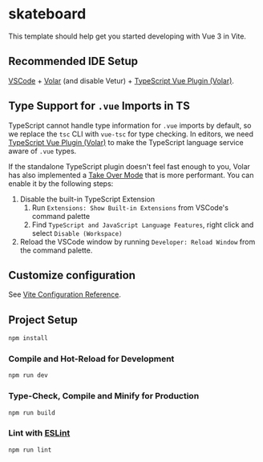 # skateboard

This template should help get you started developing with Vue 3 in Vite.

## Recommended IDE Setup

[VSCode](https://code.visualstudio.com/) + [Volar](https://marketplace.visualstudio.com/items?itemName=Vue.volar) (and disable Vetur) + [TypeScript Vue Plugin (Volar)](https://marketplace.visualstudio.com/items?itemName=Vue.vscode-typescript-vue-plugin).

## Type Support for `.vue` Imports in TS

TypeScript cannot handle type information for `.vue` imports by default, so we replace the `tsc` CLI with `vue-tsc` for type checking. In editors, we need [TypeScript Vue Plugin (Volar)](https://marketplace.visualstudio.com/items?itemName=Vue.vscode-typescript-vue-plugin) to make the TypeScript language service aware of `.vue` types.

If the standalone TypeScript plugin doesn't feel fast enough to you, Volar has also implemented a [Take Over Mode](https://github.com/johnsoncodehk/volar/discussions/471#discussioncomment-1361669) that is more performant. You can enable it by the following steps:

1. Disable the built-in TypeScript Extension
    1) Run `Extensions: Show Built-in Extensions` from VSCode's command palette
    2) Find `TypeScript and JavaScript Language Features`, right click and select `Disable (Workspace)`
2. Reload the VSCode window by running `Developer: Reload Window` from the command palette.

## Customize configuration

See [Vite Configuration Reference](https://vitejs.dev/config/).

## Project Setup

```sh
npm install
```

### Compile and Hot-Reload for Development

```sh
npm run dev
```

### Type-Check, Compile and Minify for Production

```sh
npm run build
```

### Lint with [ESLint](https://eslint.org/)

```sh
npm run lint
```
